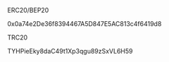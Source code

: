 ERC20/BEP20

0x0a74e2De36f8394467A5D847E5AC813c4f6419d8


TRC20

TYHPieEky8daC49t1Xp3qgu89zSxVL6H59
